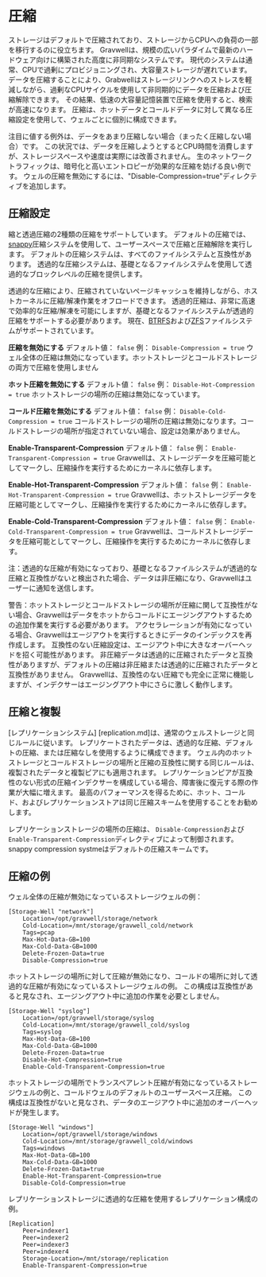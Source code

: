 # 圧縮

ストレージはデフォルトで圧縮されており、ストレージからCPUへの負荷の一部を移行するのに役立ちます。 Gravwellは、規模の広いパラダイムで最新のハードウェア向けに構築された高度に非同期なシステムです。 現代のシステムは通常、CPUで過剰にプロビジョニングされ、大容量ストレージが遅れています。 データを圧縮することにより、Grabwellはストレージリンクへのストレスを軽減しながら、過剰なCPUサイクルを使用して非同期的にデータを圧縮および圧縮解除できます。 その結果、低速の大容量記憶装置で圧縮を使用すると、検索が高速になります。 圧縮は、ホットデータとコールドデータに対して異なる圧縮設定を使用して、ウェルごとに個別に構成できます。

注目に値する例外は、データをあまり圧縮しない場合（まったく圧縮しない場合）です。 この状況では、データを圧縮しようとするとCPU時間を消費しますが、ストレージスペースや速度は実際には改善されません。 生のネットワークトラフィックは、暗号化と高いエントロピーが効果的な圧縮を妨げる良い例です。 ウェルの圧縮を無効にするには、"Disable-Compression=true"ディレクティブを追加します。

## 圧縮設定

縮と透過圧縮の2種類の圧縮をサポートしています。 デフォルトの圧縮では、[snappy](https://en.wikipedia.org/wiki/Snappy_%28compression%29)圧縮システムを使用して、ユーザースペースで圧縮と圧縮解除を実行します。 デフォルトの圧縮システムは、すべてのファイルシステムと互換性があります。 透過的な圧縮システムは、基礎となるファイルシステムを使用して透過的なブロックレベルの圧縮を提供します。

透過的な圧縮により、圧縮されていないページキャッシュを維持しながら、ホストカーネルに圧縮/解凍作業をオフロードできます。 透過的圧縮は、非常に高速で効率的な圧縮/解凍を可能にしますが、基礎となるファイルシステムが透過的圧縮をサポートする必要があります。 現在、[BTRFS](https://btrfs.wiki.kernel.org/index.php/Main_Page)および[ZFS](https://wiki.archlinux.org/index.php/ZFS)ファイルシステムがサポートされています。

**圧縮を無効にする**
デフォルト値： `false`
例： `Disable-Compression = true`
ウェル全体の圧縮は無効になっています。ホットストレージとコールドストレージの両方で圧縮を使用しません

**ホット圧縮を無効にする**
デフォルト値： `false`
例： `Disable-Hot-Compression = true`
ホットストレージの場所の圧縮は無効になっています。

**コールド圧縮を無効にする**
デフォルト値： `false`
例： `Disable-Cold-Compression = true`
コールドストレージの場所の圧縮は無効になります。コールドストレージの場所が指定されていない場合、設定は効果がありません。

**Enable-Transparent-Compression**
デフォルト値： `false`
例： `Enable-Transparent-Compression = true`
Gravwellは、ストレージデータを圧縮可能としてマークし、圧縮操作を実行するためにカーネルに依存します。

**Enable-Hot-Transparent-Compression**
デフォルト値： `false`
例： `Enable-Hot-Transparent-Compression = true`
Gravwellは、ホットストレージデータを圧縮可能としてマークし、圧縮操作を実行するためにカーネルに依存します。

**Enable-Cold-Transparent-Compression**
デフォルト値： `false`
例： `Enable-Cold-Transparent-Compression = true`
Gravwellは、コールドストレージデータを圧縮可能としてマークし、圧縮操作を実行するためにカーネルに依存します。

注：透過的な圧縮が有効になっており、基礎となるファイルシステムが透過的な圧縮と互換性がないと検出された場合、データは非圧縮になり、Gravwellはユーザーに通知を送信します。

警告：ホットストレージとコールドストレージの場所が圧縮に関して互換性がない場合、Gravwellはデータをホットからコールドにエージングアウトするための追加作業を実行する必要があります。 アクセラレーションが有効になっている場合、Gravwellはエージアウトを実行するときにデータのインデックスを再作成します。 互換性のない圧縮設定は、エージアウト中に大きなオーバーヘッドを招く可能性があります。 非圧縮データは透過的に圧縮されたデータと互換性がありますが、デフォルトの圧縮は非圧縮または透過的に圧縮されたデータと互換性がありません。 Gravwellは、互換性のない圧縮でも完全に正常に機能しますが、インデクサーはエージングアウト中にさらに激しく動作します。


## 圧縮と複製

[レプリケーションシステム] [replication.md]は、通常のウェルストレージと同じルールに従います。 レプリケートされたデータは、透過的な圧縮、デフォルトの圧縮、または圧縮なしを使用するように構成できます。 ウェル内のホットストレージとコールドストレージの場所と圧縮の互換性に関する同じルールは、複製されたデータと複製ピアにも適用されます。 レプリケーションピアが互換性のない形式の圧縮インデクサーを構成している場合、障害後に復元する際の作業が大幅に増えます。 最高のパフォーマンスを得るために、ホット、コールド、およびレプリケーションストアは同じ圧縮スキームを使用することをお勧めします。

レプリケーションストレージの場所の圧縮は、 `Disable-Compression`および` Enable-Transparent-Compression`ディレクティブによって制御されます。 snappy compression systmeはデフォルトの圧縮スキームです。

## 圧縮の例

ウェル全体の圧縮が無効になっているストレージウェルの例：

```
[Storage-Well "network"]
	Location=/opt/gravwell/storage/network
	Cold-Location=/mnt/storage/gravwell_cold/network
	Tags=pcap
	Max-Hot-Data-GB=100
	Max-Cold-Data-GB=1000
	Delete-Frozen-Data=true
	Disable-Compression=true
```

ホットストレージの場所に対して圧縮が無効になり、コールドの場所に対して透過的な圧縮が有効になっているストレージウェルの例。 この構成は互換性があると見なされ、エージングアウト中に追加の作業を必要としません。

```
[Storage-Well "syslog"]
	Location=/opt/gravwell/storage/syslog
	Cold-Location=/mnt/storage/gravwell_cold/syslog
	Tags=syslog
	Max-Hot-Data-GB=100
	Max-Cold-Data-GB=1000
	Delete-Frozen-Data=true
	Disable-Hot-Compression=true
	Enable-Cold-Transparent-Compression=true
```

ホットストレージの場所でトランスペアレント圧縮が有効になっているストレージウェルの例と、コールドウェルのデフォルトのユーザースペース圧縮。 この構成は互換性がないと見なされ、データのエージアウト中に追加のオーバーヘッドが発生します。

```
[Storage-Well "windows"]
	Location=/opt/gravwell/storage/windows
	Cold-Location=/mnt/storage/gravwell_cold/windows
	Tags=windows
	Max-Hot-Data-GB=100
	Max-Cold-Data-GB=1000
	Delete-Frozen-Data=true
	Enable-Hot-Transparent-Compression=true
	Disable-Cold-Compression=true
```

レプリケーションストレージに透過的な圧縮を使用するレプリケーション構成の例。

```
[Replication]
	Peer=indexer1
	Peer=indexer2
	Peer=indexer3
	Peer=indexer4
	Storage-Location=/mnt/storage/replication
	Enable-Transparent-Compression=true
```
